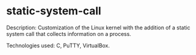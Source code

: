# static-system-call
Description: Customization of the Linux kernel with the addition of a static system call that collects information on a process.

Technologies used: C, PuTTY, VirtualBox.
